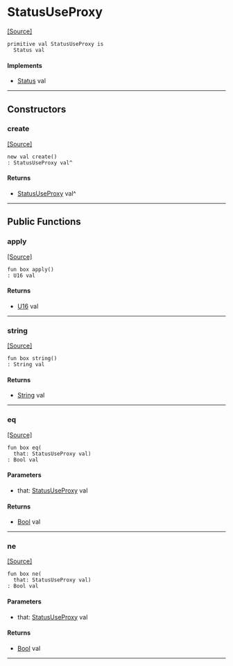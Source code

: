 # StatusUseProxy
<span class="source-link">[[Source]](src/http_server/status.md#L61)</span>
```pony
primitive val StatusUseProxy is
  Status val
```

#### Implements

* [Status](http_server-Status.md) val

---

## Constructors

### create
<span class="source-link">[[Source]](src/http_server/status.md#L61)</span>


```pony
new val create()
: StatusUseProxy val^
```

#### Returns

* [StatusUseProxy](http_server-StatusUseProxy.md) val^

---

## Public Functions

### apply
<span class="source-link">[[Source]](src/http_server/status.md#L62)</span>


```pony
fun box apply()
: U16 val
```

#### Returns

* [U16](builtin-U16.md) val

---

### string
<span class="source-link">[[Source]](src/http_server/status.md#L63)</span>


```pony
fun box string()
: String val
```

#### Returns

* [String](builtin-String.md) val

---

### eq
<span class="source-link">[[Source]](src/http_server/status.md#L62)</span>


```pony
fun box eq(
  that: StatusUseProxy val)
: Bool val
```
#### Parameters

*   that: [StatusUseProxy](http_server-StatusUseProxy.md) val

#### Returns

* [Bool](builtin-Bool.md) val

---

### ne
<span class="source-link">[[Source]](src/http_server/status.md#L62)</span>


```pony
fun box ne(
  that: StatusUseProxy val)
: Bool val
```
#### Parameters

*   that: [StatusUseProxy](http_server-StatusUseProxy.md) val

#### Returns

* [Bool](builtin-Bool.md) val

---

